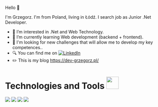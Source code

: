 Hello 👋

I'm Grzegorz. I'm from Poland, living in Łódź. I search job as Junior .Net Developer. 

- 👀 I’m interested in .Net and Web Technology.
- 🌱 I’m currently learning Web development (backend + frontend).
- 💪 I'm looking for new challenges that will allow me to develop my key competences..
- 🔍 You can find me on [![LinkedIn][1.2]][1]
- ✏️ This is my blog https://dev-grzegorz.pl/

# Technologies and Tools <img src="https://emojipedia-us.s3.dualstack.us-west-1.amazonaws.com/thumbs/120/microsoft/209/desktop-computer_1f5a5.png" width="40px">
![](https://img.shields.io/badge/OS-Windows-informational?style=flat&logo=data:image/svg%2bxml;base64,<BASE64_DATA>)
![](https://img.shields.io/badge/Editor-VisualStudio-informational?style=flat&logo=data:image/svg%2bxml;base64,<BASE64_DATA>)
![](https://img.shields.io/badge/Code-ASP.NET-informational?style=flat&logo=data:image/svg%2bxml;base64,<BASE64_DATA>)
![](https://img.shields.io/badge/Tools-MSSQL-informational?style=flat&logo=data:image/svg%2bxml;base64,<BASE64_DATA>)


[1.2]: https://icons.iconarchive.com/icons/danleech/simple/16/linkedin-icon.png


[1]: https://www.linkedin.com/in/grzegorz-sitkowski-843b4015b/
